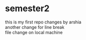 # semester2
this is my first repo
changes by arshia
<br>
another change for line break
<br>
file change on local machine
